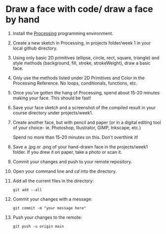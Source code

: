 # Draw a face with code/ draw a face by hand

1. Install the [Processing](https://processing.org/download) programming environment.

2. Create a new sketch in Processing, in projects folder/week 1 in your local github directory.

3. Using only basic 2D primitives (ellipse, circle, rect, square, triangle) and style methods (background, fill, stroke, strokeWeight), draw a basic face. 

4. Only use the methods listed under 2D Primitives and Color in the Processing Reference. No loops, conditionals, functions, etc.

5. Once you've gotten the hang of Processing, spend about 15-20 minutes making your face. This should be fast!

6. Save your face sketch and a screenshot of the compiled result in your course directory under projects/week1.

7. Create another face, but with pencil and paper (or in a digital editing tool of your choice- ie. Photoshop, Illustrator, GIMP, Inkscape, etc.) <br>

    Spend no more than 15-20 minutes on this. Don't overthink it!

8. Save a .jpg or .png of your hand-drawn face in the projects/week1 folder. If you drew it on paper, take a photo or scan it.

9. Commit your changes and push to your remote repository.

10. Open your command line and _cd_ into the directory.

11. Add all the current files in the directory:
    ```    
    git add --all
    ```
12. Commit your changes with a message:
    ```
    git commit -m "your message here"
    ```
13. Push your changes to the remote:
    ```
    git push -u origin main
    ```

